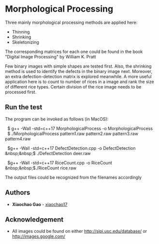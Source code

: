# Morphological Processing

Three mainly morphological processing methods are applied here:
* Thinning
* Shrinking
* Skeletonizing  

The corresponding matrices for each one could be found in the book "Digital Image Processing" by William K. Pratt

Few binary images with simple shapes are tested first. Also, the shrinking method is used to identify the defects in the binary image next. Moreover, an extra defection-detection matrix is explored meanwhile. A more useful application here is to count to number of rices in a image and rank the size of different rice types. Certain division of the rice image needs to be processed first.  


## Run the test

The program can be invoked as follows (in MacOS):  

&nbsp;&nbsp;$ g++ -Wall -std=c++17 MorphologicalProcess -o MorphologicalProcess  
&nbsp;&nbsp;$ ./MorphologicalProcess pattern1.raw pattern2.raw pattern3.raw pattern4.raw   

&nbsp;&nbsp;$g++ -Wall -std=c++17 DefectDetection.cpp -o DefectDetection  
&nbsp;&nbsp;$ ./DefectDetection deer.raw  

&nbsp;&nbsp;$g++ -Wall -std=c++17 RiceCount.cpp -o RiceCount  
&nbsp;&nbsp;$./RiceCount rice.raw

The output files could be recognized from the filenames accordingly


## Authors

* **Xiaochao Gao** - [xiaochao17](https://github.com/xiaochao17)

## Acknowledgement 

* All images could be found on either http://sipi.usc.edu/database/ or http://images.google.com/
